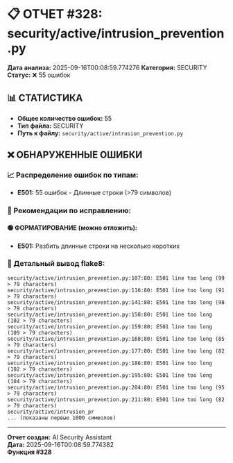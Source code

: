 # 📋 ОТЧЕТ #328: security/active/intrusion_prevention.py

**Дата анализа:** 2025-09-16T00:08:59.774276
**Категория:** SECURITY
**Статус:** ❌ 55 ошибок

## 📊 СТАТИСТИКА

- **Общее количество ошибок:** 55
- **Тип файла:** SECURITY
- **Путь к файлу:** `security/active/intrusion_prevention.py`

## ❌ ОБНАРУЖЕННЫЕ ОШИБКИ

### 📈 Распределение ошибок по типам:

- **E501:** 55 ошибок - Длинные строки (>79 символов)

### 🎯 Рекомендации по исправлению:

#### 🟢 ФОРМАТИРОВАНИЕ (можно отложить):
- **E501:** Разбить длинные строки на несколько коротких

### 📝 Детальный вывод flake8:

```
security/active/intrusion_prevention.py:107:80: E501 line too long (99 > 79 characters)
security/active/intrusion_prevention.py:116:80: E501 line too long (91 > 79 characters)
security/active/intrusion_prevention.py:141:80: E501 line too long (98 > 79 characters)
security/active/intrusion_prevention.py:150:80: E501 line too long (102 > 79 characters)
security/active/intrusion_prevention.py:159:80: E501 line too long (109 > 79 characters)
security/active/intrusion_prevention.py:168:80: E501 line too long (85 > 79 characters)
security/active/intrusion_prevention.py:177:80: E501 line too long (82 > 79 characters)
security/active/intrusion_prevention.py:186:80: E501 line too long (102 > 79 characters)
security/active/intrusion_prevention.py:195:80: E501 line too long (104 > 79 characters)
security/active/intrusion_prevention.py:204:80: E501 line too long (95 > 79 characters)
security/active/intrusion_prevention.py:211:80: E501 line too long (82 > 79 characters)
security/active/intrusion_pr
... (показаны первые 1000 символов)
```

---
**Отчет создан:** AI Security Assistant  
**Дата:** 2025-09-16T00:08:59.774382  
**Функция #328**
